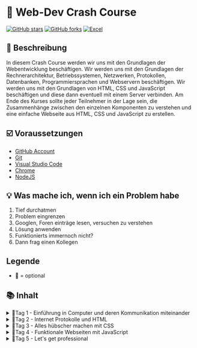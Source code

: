 # 🔮 Web-Dev Crash Course

[![GitHub stars](https://img.shields.io/github/stars/mai-space/course-web-dev)](https://github.com/mai-space/course-web-dev/stargazers)
[![GitHub forks](https://img.shields.io/github/forks/mai-space/course-web-dev)](https://github.com/mai-space/course-web-dev/network/members)
[![Excel](https://img.shields.io/badge/-Lehrplan-217346?style=flat&logo=Microsoft-Excel&logoColor=white)](https://iwkoeln-my.sharepoint.com/:x:/g/personal/mai_iwkoeln_de/Ed4zwdLu3q5LosLD3CYGE6cB6GdmXkFSyPvQqKhIOvxmlg?e=nSJRda)

## 📝 Beschreibung

In diesem Crash Course werden wir uns mit den Grundlagen der Webentwicklung beschäftigen. Wir werden uns mit den Grundlagen der Rechnerarchitektur, Betriebssystemen, Netzwerken, Protokollen, Datenbanken, Programmiersprachen und Webservern beschäftigen. Wir werden uns mit den Grundlagen von HTML, CSS und JavaScript beschäftigen und diese dann eventuell mit einem Server verbinden. Am Ende des Kurses sollte jeder Teilnehmer in der Lage sein, die Zusammenhänge zwischen den einzelnen Komponenten zu verstehen und eine einfache Webseite aus HTML, CSS und JavaScript zu erstellen.

## ☑️ Voraussetzungen

- [GitHub Account](https://github.com/join)
- [Git](https://git-scm.com/download/win)
- [Visual Studio Code](https://code.visualstudio.com/download)
- [Chrome](https://www.google.com/chrome/)
- [NodeJS](https://nodejs.org/en/download/)

## 💡 Was mache ich, wenn ich ein Problem habe

1. Tief durchatmen
2. Problem eingrenzen
3. Googlen, Foren einträge lesen, versuchen zu verstehen
4. Lösung anwenden
5. Funktionierts immernoch nicht?
6. Dann frag einen Kollegen

## Legende

- 💫 = optional

## 📚 Inhalt

<details>
<summary> 🌅Tag 1 - Einführung in Computer und deren Kommunikation miteinander </summary>


[🚀 Zur Präsentation](https://mai-space.github.io/course-web-dev/day-01/)

## Einführung in die Rechnerarchitektur:

- Unterschied zwischen Hardware und Software
- HDD, SSD, RAM, CPU, GPU, Netzteil, Motherboard

## Crash Course - Betriebssysteme, Programme, Prozesse

### Betriebssystem:

- Prozess-, Betriebsmittelverwaltung
- Kernel
- Speicherverwaltung
- Filesystem
- Geräte Manager und Treiber
- Screen Daemon

### 💫 Unterschied zwischen einem Programm und einem Prozess:

- Threads
- Blick auf den Taskmanager

### 💫 Benutzer:

- Root
- Eigene

## 💫 OSI Schichtenmodell (Übertragung im Netz)

- Bitübertragungsschicht
- Sicherungsschicht
- Vermittlungsschicht
- Transportschicht
- Sitzungsschicht
- Datendarstellungsschicht
- Anwendungsschicht

## Routing (Subnetzmasken und Router vs Switch)

- Blick auf ipconf /ifconfig /ipconfig
- IP Adresse, Mac Adresse
- Von einem lokalen LAN Netzwerk zum Router
- Subnetzmasken und IPv4 und IPv6
- Domains und DNS

</details>


<details>
<summary> 🌅Tag 2 - Internet Protokolle und HTML </summary>


[🚀 Zur Präsentation](https://mai-space.github.io/course-web-dev/day-02/)

## Protokolle (HTTP, SSH, HTTPS, SSL)

- SSH Verbindungen
- FTP und SFTP
- HTTP
- HTTPS
- REST (GET, POST, ...) und Status Codes (404)
- HEADER und BODY in einem Request/Response
- SSL

## 💫 Microservices vs Monolithische Systeme

## HTML - Head (Meta Daten)

- html tags ( lang dir und item-type)
- meta tags
- style / link to stylesheet
- script
- title

## HTML - Body (Webseiten Markup)

- body
- h1 - hn
- p
- ul und li || ol
- a href und id
- img // source set
- div und tables
- form tags
- and more (article, header, footer, aside)
- semantic web

</details>


<details>
<summary> 🌅Tag 3 - Alles hübscher machen mit CSS </summary>


[🚀 Zur Präsentation](https://mai-space.github.io/course-web-dev/day-03/)

## CSS

- Tags, Classes, Ids, Attributes
- font-size, font-weight, font-style, line-height
- dvh, vh, vw, px, rem, em, %
- min-height, max-height, height ( and width)
- color, background-color, hex rgba
- transitions
- translate
- key-frames
- filter
- CAN I USE

## 💫 PreCompiler SCSS

- Verschachtelungen
- Selektoren
- Funktionen / Mixins

</details>


<details>
<summary> 🌅Tag 4 - Funktionale Webseiten mit JavaScript </summary>


[🚀 Zur Präsentation](https://mai-space.github.io/course-web-dev/day-04/)

## JavaScript

- Query Selector
- OnClick Event
- Funktionen
- Alert, Prompt, Confirm
- (Data Attribute)

## 💫 Crash Course - NPM: HTML, CSS, Javascript vereinigen

- Wie amazing ist Webpack, Grunt und Gulp

## 💫 Crash Course - Git

- Wie arbeiten Entwickler eigentlich organisiert und nachhaltig am selben Projekt

## 💫 APIs am Beispiel eines NodeJS Servers

- Einfache anfragen per Request und Response

</details>


<details>
<summary> 🌅Tag 5 - Let's get professional </summary>


[🚀 Zur Präsentation](https://mai-space.github.io/course-web-dev/day-05/)

## Datenbanken (SQL)

- Relationale Datenbanksystem
- Excel oder so :D

## 💫 Crash Course - Programmiersprachen

- Hardwarenahe Programmiersprachen
- Pointer
- Kompilierbare Sprachen und Skript Sprachen

## 💫 Crash Course - PHP

- if, for, while, switch case
- variablen, datentypen
- include / require
- input output
- OOP (Object oriented programming)
- Classes, Objects, Interfaces, Inheritance, Abstract Classes,
- References, Variables, Constants,
- Properties, Attributes, Parameters, Methods, Functions

## 💫 Server - NGINX vs Apache

- Was unterscheidet einen Server von normalen Computern
- Welche Aufgaben hat ein Server?
- Welche Server Strategien gibt es?
- Worin besteht der Unterschied zwischen NGINX und Apache

</details>
